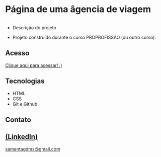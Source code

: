 # Página de uma âgencia de viagem

<img src="https://github.com/Sasa-G/Agencia-de-viagem/assets/142459272/04222247-195c-45a1-a3e6-6b8dc1a87ba2" alt="">
 
 - Descrição do projeto 

 - Projeto construído durante o curso PROPROFISSÃO (ou outro curso).

## Acesso
 [Clique aqui para acessar! :)]()

## Tecnologias

- HTML
- CSS
- Git e Github

## Contato
[(LinkedIn)](https://www.linkedin.com/in/samanta-gomes-786415216/)
-----
samantagdms@gmail.com
